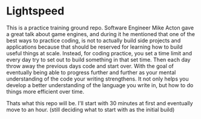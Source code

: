 # Lightspeed

This is a practice training ground repo. Software Engineer Mike Acton gave a great talk about game engines, and during it he mentioned that one of the best ways to practice coding, is not to actually build side projects and applications because that should be reserved for learning how to build useful things at scale. Instead, for coding practice, you set a time limit and every day try to set out to build something in that set time. Then each day throw away the previous days code and start over. With the goal of eventually being able to progress further and further as your mental understanding of the code your writing strengthens. It not only helps you develop a better understanding of the language you write in, but how to do things more efficient over time. 

Thats what this repo will be. I'll start with 30 minutes at first and eventually move to an hour. (still deciding what to start with as the initial build)
